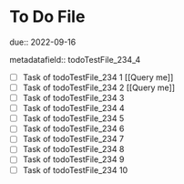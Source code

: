 # To Do File

due:: 2022-09-16

metadatafield:: todoTestFile_234_4

- [ ] Task of todoTestFile_234 1 [[Query me]]
- [ ] Task of todoTestFile_234 2 [[Query me]]
- [ ] Task of todoTestFile_234 3
- [ ] Task of todoTestFile_234 4
- [ ] Task of todoTestFile_234 5
- [ ] Task of todoTestFile_234 6
- [ ] Task of todoTestFile_234 7
- [ ] Task of todoTestFile_234 8
- [ ] Task of todoTestFile_234 9
- [ ] Task of todoTestFile_234 10